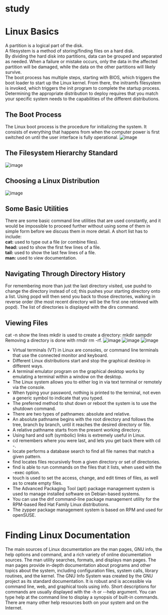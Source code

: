 # study
# Linux Basics
A partition is a logical part of the disk.  
A filesystem is a method of storing/finding files on a hard disk.  
By dividing the hard disk into partitions, data can be grouped and separated as needed. When a failure or mistake occurs, only the data in the affected partition will be damaged, while the data on the other partitions will likely survive.  
The boot process has multiple steps, starting with BIOS, which triggers the boot loader to start up the Linux kernel. From there, the initramfs filesystem is invoked, which triggers the init program to complete the startup process.  
Determining the appropriate distribution to deploy requires that you match your specific system needs to the capabilities of the different distributions.  

## The Boot Process
The Linux boot process is the procedure for initializing the system. It consists of everything that happens from when the computer power is first switched on until the user interface is fully operational.
![image](https://github.com/user-attachments/assets/3d4b94d9-b535-4cb8-bdc4-3f092e323b9e)

## The Filesystem Hierarchy Standard
![image](https://github.com/user-attachments/assets/cf69d6eb-2faf-4796-ad08-ca684dce3dc0)

## Choosing a Linux Distribution
![image](https://github.com/user-attachments/assets/d6c3e10a-b256-431f-af69-051a932c8a59)

## Some Basic Utilities
There are some basic command line utilities that are used constantly, and it would be impossible to proceed further without using some of them in simple form before we discuss them in more detail. A short list has to include:  
**cat:** used to type out a file (or combine files).  
**head:** used to show the first few lines of a file.  
**tail:** used to show the last few lines of a file.  
**man:** used to view documentation.  

## Navigating Through Directory History
For remembering more than just the last directory visited, use pushd to change the directory instead of cd; this pushes your starting directory onto a list. Using popd will then send you back to those directories, walking in reverse order (the most recent directory will be the first one retrieved with popd). The list of directories is displayed with the dirs command.

## Viewing Files
cat -n show the lines
mkdir is used to create a directory:
mkdir sampdir 
Removing a directory is done with rmdir
rm -rf.
![image](https://github.com/user-attachments/assets/77bf71ae-af17-42b0-a6c0-65c15451981e)
![image](https://github.com/user-attachments/assets/a677d290-6ec1-4820-a218-93ad015d2541)
![image](https://github.com/user-attachments/assets/b7d4d8b2-4abe-4ddc-b887-5ce811f0ae79)

- Virtual terminals (VT) in Linux are consoles, or command line terminals that use the connected monitor and keyboard.
- Different Linux distributions start and stop the graphical desktop in different ways.
- A terminal emulator program on the graphical desktop works by emulating a terminal within a window on the desktop.
- The Linux system allows you to either log in via text terminal or remotely via the console.
- When typing your password, nothing is printed to the terminal, not even a generic symbol to indicate that you typed.
- The preferred method to shut down or reboot the system is to use the shutdown command.
- There are two types of pathnames: absolute and relative.
- An absolute pathname begins with the root directory and follows the tree, branch by branch, until it reaches the desired directory or file.
- A relative pathname starts from the present working directory.
- Using hard and soft (symbolic) links is extremely useful in Linux.
- cd remembers where you were last, and lets you get back there with cd -.
- locate performs a database search to find all file names that match a given pattern.
- find locates files recursively from a given directory or set of directories.
- find is able to run commands on the files that it lists, when used with the -exec option.
- touch is used to set the access, change, and edit times of files, as well as to create empty files.
- The Advanced Packaging Tool (apt) package management system is used to manage installed software on Debian-based systems.
- You can use the dnf command-line package management utility for the RPM-based Red Hat Family Linux distributions.
- The zypper package management system is based on RPM and used for openSUSE.

# Finding Linux Documentation
The main sources of Linux documentation are the man pages, GNU info, the help options and command, and a rich variety of online documentation sources. 
The man utility searches, formats, and displays man pages.
The man pages provide in-depth documentation about programs and other topics about the system, including configuration files, system calls, library routines, and the kernel.
The GNU Info System was created by the GNU project as its standard documentation. It is robust and is accessible via command line, web, and graphical tools using info.
Short descriptions for commands are usually displayed with the -h or --help argument.
You can type help at the command line to display a synopsis of built-in commands.
There are many other help resources both on your system and on the Internet.
